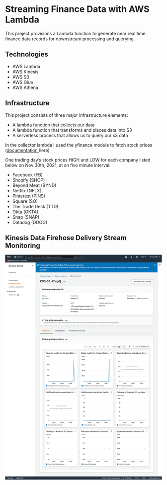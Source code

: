 # Streaming Finance Data with AWS Lambda

This project provisions a Lambda function to generate near real time finance data records for downstream processing and querying. 

## Technologies

- AWS Lambda
- AWS Kinesis
- AWS S3
- AWS Glue
- AWS Athena

## Infrastructure

This project consists of three major infrastructure elements:
- A lambda function that collects our data 
- A lambda function that transforms and places data into S3 
- A serverless process that allows us to query our s3 data 


In the collector lambda I used the yfinance module to fetch stock prices ([documentation ](https://github.com/ranaroussi/yfinance)here)

One trading day’s stock prices HIGH and LOW for each company listed below on Nov 30th, 2021, at an five minute interval. 

- Facebook (FB)
- Shopify (SHOP)
- Beyond Meat (BYND)
- Netflix (NFLX)
- Pinterest (PINS)
- Square (SQ)
- The Trade Desk (TTD)
- Okta (OKTA)
- Snap (SNAP)
- Datadog (DDOG)

## Kinesis Data Firehose Delivery Stream Monitoring

![kinesis](assets/kinesis_config.png)





